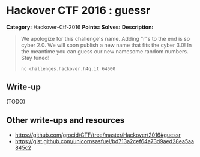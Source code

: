 # Hackover CTF 2016 : guessr

**Category:** Hackover-Ctf-2016
**Points:**
**Solves:**
**Description:**

> We apologize for this challenge's name. Adding "r"s to the end is so cyber 2.0. We will soon publish a new name that fits the cyber 3.0! In the meantime you can guess our new namesome random numbers. Stay tuned!
>
> `nc challenges.hackover.h4q.it 64500`

## Write-up

(TODO)

## Other write-ups and resources

* https://github.com/grocid/CTF/tree/master/Hackover/2016#guessr
* https://gist.github.com/unicornsasfuel/bd713a2cef64a73d9aed28ea5aa845c2
